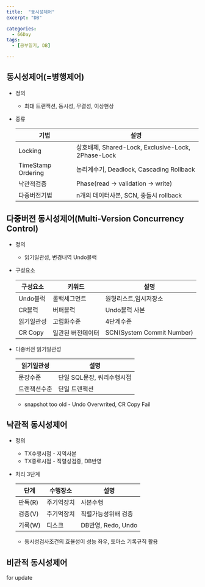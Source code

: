 ```yaml
---
title:  "동시성제어"
excerpt: "DB"

categories:
  - 66Day
tags:
  - [공부일기, DB]

---
```




## 동시성제어(=병행제어)
- 정의
	- 최대 트랜잭션, 동시성, 무결성, 이상현상
- 종류

	|기법|설명|
	|---|---|
	|Locking|상호배제, Shared-Lock, Exclusive-Lock, 2Phase-Lock|
	|TimeStamp Ordering|논리계수기, Deadlock, Cascading Rollback|
	|낙관적검증|Phase(read → validation → write)|
	|다중버전기법|n개의 데이터사본, SCN, 충돌시 rollback|


## 다중버전 동시성제어(Multi-Version Concurrency Control)

- 정의	
	- 읽기일관성, 변경내역 Undo블럭
- 구성요소

	|구성요소|키워드|설명|
	|---|---|---|
	|Undo블럭|롤백세그먼트|원형리스트,임시저장소|
	|CR블럭|버퍼블럭|Undo블럭 사본|
	|읽기일관성|고립화수준|4단계수준|
	|CR Copy|일관된 버전데이터|SCN(System Commit Number)|

- 다중버전 읽기일관성

	|읽기일관성|설명|
	|---|---|
	|문장수준|단일 SQL문장, 쿼리수행시점|
	|트랜잭션수준|단일 트랜잭션|
	- snapshot too old - Undo Overwrited, CR Copy Fail
	



## 낙관적 동시성제어

- 정의
	- TX수행시점 - 지역사본
	- TX종료시점 - 직렬성검증, DB반영
- 처리 3단계

	|단계|수행장소|설명|
	|---|---|---|
	|판독(R)|주기억장치|사본수행|
	|검증(V)|주기억장치|직렬가능성위배 검증|
	|기록(W)|디스크|DB반영, Redo, Undo|
	- 동시성검사조건의 효율성이 성능 좌우, 토마스 기록규칙 활용
		
	
## 비관적 동시성제어
for update